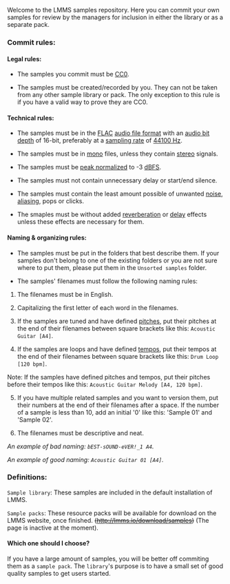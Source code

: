 Welcome to the LMMS samples repository. Here you can commit your own samples for review by the managers for inclusion in either the library or as a separate pack.

### Commit rules:

#### Legal rules:

* The samples you commit must be [CC0](http://creativecommons.org/publicdomain/zero/1.0/). 

* The samples must be created/recorded by you. They can not be taken from any other sample library or pack. The only exception to this rule is if you have a valid way to prove they are CC0.

#### Technical rules:

* The samples must be in the [FLAC](https://en.wikipedia.org/wiki/FLAC) [audio file format](https://en.wikipedia.org/wiki/Audio_file_format) with an [audio bit depth](https://en.wikipedia.org/wiki/Audio_bit_depth) of 16-bit, preferably at a [sampling rate](https://en.wikipedia.org/wiki/Sampling_(signal_processing)#Sampling_rate) of [44100 Hz](https://en.wikipedia.org/wiki/44,100_Hz).

* The samples must be in [mono](https://en.wikipedia.org/wiki/Monaural) files, unless they contain [stereo](https://en.wikipedia.org/wiki/Stereophonic_sound) signals.

* The samples must be [peak normalized](https://en.wikipedia.org/wiki/Audio_normalization#Peak_normalization) to -3 [dBFS](https://en.wikipedia.org/wiki/DBFS).

* The samples must not contain unnecessary delay or start/end silence.

* The samples must contain the least amount possible of unwanted [noise](https://en.wikipedia.org/wiki/Noise), [aliasing](https://en.wikipedia.org/wiki/Aliasing/), pops or clicks.

* The smaples must be without added [reverberation](https://en.wikipedia.org/wiki/Reverberation) or [delay](https://en.wikipedia.org/wiki/Delay_(audio_effect)) effects unless these effects are necessary for them.

#### Naming & organizing rules:

* The samples must be put in the folders that best describe them. If your samples don't belong to one of the existing folders or you are not sure where to put them, please put them in the `Unsorted samples` folder.

* The samples' filenames must follow the following naming rules:

1. The filenames must be in English.

2. Capitalizing the first letter of each word in the filenames.

3. If the samples are tuned and have defined [pitches](https://en.wikipedia.org/wiki/Pitch_(music)), put their pitches at the end of their filenames between square brackets like this: `Acoustic Guitar [A4]`.

4. If the samples are loops and have defined [tempos](https://en.wikipedia.org/wiki/Tempo), put their tempos at the end of their filenames between square brackets like this: `Drum Loop [120 bpm]`.

Note: If the samples have defined pitches and tempos, put their pitches before their tempos like this: `Acoustic Guitar Melody [A4, 120 bpm]`.

5. If you have multiple related samples and you want to version them, put their numbers at the end of their filenames after a space.
If the number of a sample is less than 10, add an initial '0' like this: 'Sample 01' and 'Sample 02'.

6. The filenames must be descriptive and neat.

*An example of bad naming: `bEST-sOUND-eVER!_1 A4`.*

*An example of good naming: `Acoustic Guitar 01 [A4]`.*

### Definitions:
`Sample library`: These samples are included in the default installation of LMMS.

`Sample packs`: These resource packs will be available for download on the LMMS website, once finished. ~~(http://lmms.io/download/samples)~~ (The page is inactive at the moment).

#### Which one should I choose?
If you have a large amount of samples, you will be better off commiting them as a `sample pack`. The `library`'s purpose is to have a small set of good quality samples to get users started.
